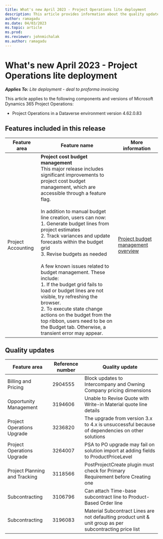 ```yaml
---
title: What's new April 2023 - Project Operations lite deployment
description: This article provides information about the quality updates that are available in the April 2023 release of Microsoft Dynamics 365 Project Operations lite deployment.
author: ramagadu
ms.date: 04/03/2023
ms.topic: article
ms.prod:
ms.reviewer: johnmichalak 
ms.author: ramagadu
---
```


# What's new April 2023 - Project Operations lite deployment

_**Applies To:** Lite deployment - deal to proforma invoicing_

This article applies to the following components and versions of Microsoft Dynamics 365 Project Operations:

- Project Operations in a Dataverse environment version 4.62.0.83

## Features included in this release

| Feature area | Feature name | More information |
| --- | --- | --- |
| Project Accounting | **Project cost budget management**</br>This major release includes significant improvements to project cost budget management, which are accessible through a feature flag. </br> </br> In addition to manual budget line creation, users can now: </br>1. Generate budget lines from project estimates </br>2. Track variances and update forecasts within the budget grid </br> 3. Revise budgets as needed </br> </br>A few known issues related to budget management. These include: </br>1. If the budget grid fails to load or budget lines are not visible, try refreshing the browser.</br> 2. To execute state change actions on the budget from the top ribbon, users need to be on the Budget tab. Otherwise, a transient error may appear. | [Project budget management overview](/dynamics365/project-operations/pro/budget/projectbudgetmanagement) |

## Quality updates
| Feature area | Reference number | Quality update |
| --- | --- | --- |
|Billing and Pricing|2904555|Block updates to Intercompany and Owning Company pricing dimensions|
|Opportunity Management|3194606|Unable to Revise Quote with Write-in Material quote line details|
|Project Operations Upgrade|3236820|The upgrade from version 3.x to 4.x is unsuccessful because of dependencies on other solutions|
|Project Operations Upgrade|3264007|PSA to PO upgrade may fail on solution import at adding fields to ProductPriceLevel|
|Project Planning and Tracking|3118566|PostProjectCreate plugin must check for Primary Requirement before Creating one|
|Subcontracting|3106796|Can attach Time-base subcontract line to Product-Based Order line|
|Subcontracting|3196083|Material Subcontract Lines are not defaulting product unit & unit group as per subcontracting price list|
